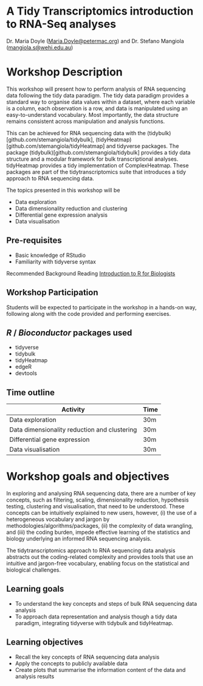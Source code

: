 # A Tidy Transcriptomics introduction to RNA-Seq analyses

Dr. Maria Doyle (Maria.Doyle@petermac.org) and Dr. Stefano Mangiola (mangiola.s@wehi.edu.au)

# Workshop Description

This workshop will present how to perform analysis of RNA sequencing data following the tidy data paradigm. The tidy data paradigm provides a standard way to organise data values within a dataset, where each variable is a column, each observation is a row, and data is manipulated using an easy-to-understand vocabulary. Most importantly, the data structure remains consistent across manipulation and analysis functions. 

This can be achieved for RNA sequencing data with the (tidybulk)[github.com/stemangiola/tidybulk], (tidyHeatmap)[github.com/stemangiola/tidyHeatmap] and tidyverse packages. The package (tidybulk)[github.com/stemangiola/tidybulk] provides a tidy data structure and a modular framework for bulk transcriptional analyses. tidyHeatmap provides a tidy implementation of ComplexHeatmap. These packages are part of the tidytranscriptomics suite that introduces a tidy approach to RNA sequencing data.

The topics presented in this workshop will be

- Data exploration
- Data dimensionality reduction and clustering
- Differential gene expression analysis 
- Data visualisation

## Pre-requisites

* Basic knowledge of RStudio
* Familiarity with tidyverse syntax

Recommended Background Reading 
[Introduction to R for Biologists](https://mblue9.github.io/r-intro-biologists/intro_r_biologists.html)

## Workshop Participation

Students will be expected to participate in the workshop in a hands-on way, following along with the code provided and performing  exercises.

## _R_ / _Bioconductor_ packages used

* tidyverse
* tidybulk
* tidyHeatmap
* edgeR
* devtools

## Time outline

| Activity                                     | Time |
|----------------------------------------------|------|
| Data exploration                             | 30m  |
| Data dimensionality reduction and clustering | 30m  |
| Differential gene expression                 | 30m  |
| Data visualisation                           | 30m  |

# Workshop goals and objectives

In exploring and analysing RNA sequencing data, there are a number of key concepts, such as filtering, scaling, dimensionality reduction, hypothesis testing, clustering and visualisation, that need to be understood. These concepts can be intuitively explained to new users, however, (i) the use of a heterogeneous vocabulary and jargon by methodologies/algorithms/packages, (ii) the complexity of data wrangling, and (iii) the coding burden, impede effective learning of the statistics and biology underlying an informed RNA sequencing analysis. 

The tidytranscriptomics approach to RNA sequencing data analysis abstracts out the coding-related complexity and provides tools that use an intuitive and jargon-free vocabulary, enabling focus on the statistical and biological challenges.

## Learning goals

* To understand the key concepts and steps of bulk RNA sequencing data analysis
* To approach data representation and analysis though a tidy data paradigm, integrating tidyverse with tidybulk and tidyHeatmap.

## Learning objectives

* Recall the key concepts of RNA sequencing data analysis
* Apply the concepts to publicly available data
* Create plots that summarise the information content of the data and analysis results
